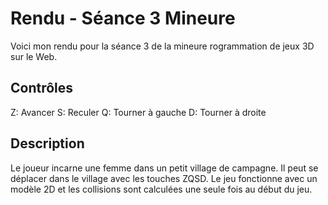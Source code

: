 # Rendu - Séance 3 Mineure

Voici mon rendu pour la séance 3 de la mineure rogrammation de jeux 3D sur le Web.

## Contrôles
Z: Avancer
S: Reculer
Q: Tourner à gauche
D: Tourner à droite

## Description
Le joueur incarne une femme dans un petit village de campagne.
Il peut se déplacer dans le village avec les touches ZQSD.
Le jeu fonctionne avec un modèle 2D et les collisions sont calculées une seule fois au début du jeu.